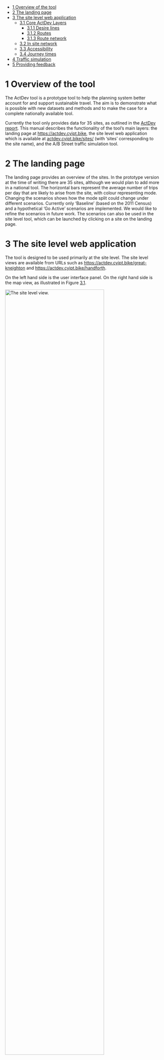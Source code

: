 -   [1 Overview of the tool](#overview-of-the-tool)
-   [2 The landing page](#the-landing-page)
-   [3 The site level web application](#the-site-level-web-application)
    -   [3.1 Core ActDev Layers](#core-actdev-layers)
        -   [3.1.1 Desire lines](#desire-lines)
        -   [3.1.2 Routes](#routes)
        -   [3.1.3 Route network](#route-network)
    -   [3.2 In site network](#in-site-network)
    -   [3.3 Accessibility](#accessibility)
    -   [3.4 Journey times](#journey-times)
-   [4 Traffic simulation](#traffic-simulation)
-   [5 Providing feedback](#providing-feedback)

# 1 Overview of the tool

The ActDev tool is a prototype tool to help the planning system better
account for and support sustainable travel. The aim is to demonstrate
what is possible with new datasets and methods and to make the case for
a complete nationally available tool.

Currently the tool only provides data for 35 sites, as outlined in the
[ActDev report](https://actdev.cyipt.bike/report/). This manual
describes the functionality of the tool’s main layers: the landing page
at <https://actdev.cyipt.bike>, the site level web application which is
available at
[actdev.cyipt.bike/sites/](https://actdev.cyipt.bike/sites/) (with
‘sites’ corresponding to the site name), and the A/B Street traffic
simulation tool.

# 2 The landing page

The landing page provides an overview of the sites. In the prototype
version at the time of writing there are 35 sites, although we would
plan to add more in a national tool. The horizontal bars represent the
average number of trips per day that are likely to arise from the site,
with colour representing mode. Changing the scenarios shows how the mode
split could change under different scenarios. Currently only ‘Baseline’
(based on the 2011 Census) and a hypothetical ‘Go Active’ scenarios are
implemented. We would like to refine the scenarios in future work. The
scenarios can also be used in the site level tool, which can be launched
by clicking on a site on the landing page.

# 3 The site level web application

The tool is designed to be used primarily at the site level. The site
level views are available from URLs such as
<https://actdev.cyipt.bike/great-kneighton> and
<https://actdev.cyipt.bike/handforth>.

On the left hand side is the user interface panel. On the right hand
side is the map view, as illustrated in Figure
<a href="#fig:panels">3.1</a>.

<img src="https://user-images.githubusercontent.com/1825120/110693965-f4390600-81df-11eb-8d7a-c37ea0e23f1f.png" alt="The site level view." width="80%" />
<p class="caption">
Figure 3.1: The site level view.
</p>

Key elements in the user interface panel are:

-   The **site name and description** text in the top left provides
    information on number of dwellings from planning application data
    and the average (median) commute distance for people in the
    surrounding area based on the 2011 Census, a reasonable proxy for
    likely commute distances for future residents unless the site comes
    with substantial on-site employment opportunities.
-   The **scenario button** is used to show how travel patterns could
    change. Clicking the toggle changes the travel behaviour graph to
    show how walking and cycling could grow under a scenario of high
    active travel (see report for details).
-   The **planning application link** which, when available, takes you
    to a web page showing the planning application associated with the
    site.
-   The **view simulation** button, which opens up the A/B Street
    traffic simulation link to show travel behaviour at the level of
    individual agents on the network (see the Traffic simulation section
    below for details).
-   **Key site metrics** are shown with colours ranging from good
    (green) to poor (red) levels from an active travel perspective. The
    levels associated with red/amber/red are shown when the user hovers
    over the text, as shown below (see [issue 51 in the actdev-ui
    repo](https://github.com/cyipt/actdev-ui/issues/51%20for%20details).

![](https://user-images.githubusercontent.com/1825120/110697687-9a870a80-81e4-11eb-9e20-9874a7e2a9c4.png)

-   The **mode split graph** provides an overview of travel patterns
    associated with the site. The coloured bars show the average number
    of trips per day by different modes of travel (walking, cycling, car
    driving are shown currently) for different trip distances, based on
    2011 travel to work data reporting travel behaviour in the
    surrounding area.
-   The **site data** buttons shown the core ActDev layers described in
    the next section.
-   **Site photos** provide a visual impression of the site where
    available.

The key elements of the map element to the right of Figure
<a href="#fig:panels">3.1</a> are:

-   The site boundary, shown in light blue
-   The basemap interface in the bottom left, which allows you select
    alternative maps, e.g. the Satellite basemap to provide an
    indication of road widths.
-   Additional layers, which include the following.
    -   Destinations: this layer shows some key destinations such as
        schools, shops and hospitals in close proximity to the site
    -   Buildings: the buildings on the development site which are
        either taken from OpenStreetMap or simulated when OpenStreetMap
        data is unavailable.
    -   Applications: planning applications from the PlanIt API, which
        gives an indication of how many other large planning
        applications for new dwellings and other developments are
        planned in the surrounding area (see the StreetFocus project for
        more detailed site application data)
    -   Collisions: data on where car crashes and other types of vehicle
        collisions have taken place in the surrounding area
    -   Traffic counts: this layer provides an indication of traffic
        levels on some major roads in the map area

## 3.1 Core ActDev Layers

### 3.1.1 Desire lines

![](https://user-images.githubusercontent.com/1825120/110680868-0d868600-81d1-11eb-9342-62461b222b60.png)
The desire lines layer shows the shortest path between origins on the
site and destinations. The layer can be selected by clicking on the
‘Desire lines’ toggle in the left panel.

The purpose of the layer is to highlight the kind of trips people who
live on the site may want to make. Currently the desire lines only
include 2 types of trip:

-   Commuting trips from the 2011 Census
-   Trips to the nearest town

In future work we plan to increase the number of trip types represented
in the desire line and other travel layers. The other travel layers,
which are based on the desire lines, are the Routes and Route network
layers.

### 3.1.2 Routes

The Routes layer shows routes to destinations represented in the desire
lines layer. There are a number of route options shown in the Routes
drop-down menu:

![](https://user-images.githubusercontent.com/1825120/110682147-876b3f00-81d2-11eb-96e9-b86203ec250e.png)
- Walking routes, showing likely walking routes according an online
routing service - Cycling - quiet, showing routes that take off road
paths and avoid busy roads wherever possible - Cycling - balanced,
showing cycling routes from CycleStreets which aim to find a balance
between speed and quietness - Cycling - fast, direct routes from
CycleStreets

### 3.1.3 Route network

The route network shows the same data as the route information but at
the level of individual segments which are typically only a dozen or so
meters in length. The purpose of this layer is to highlight areas on the
network that may have high active travel volumes and places where
interventions may be needed to enable walking and cycling away from busy
roads. This use is well illustrated by comparing the route networks for
Great Kneighton, which has good walking and cycling infrastructure going
to the nearest town vs Handforth, which is surrounded by busy roads, as
illustrated in Figure <a href="#fig:rnet">3.2</a> below.

<img src="https://user-images.githubusercontent.com/1825120/110683382-d9f92b00-81d3-11eb-9ec4-8ac745637762.png" alt="Route network layer for sites Great Kneighton (left) and Handforth (right). Note the predominance of relatively quiet and therefore more cyclable routes in Great Kneighton in blue vs the busy routes that may deter people from walking and particularly cycling on key parts of the route network leading to key destinations in Handforth." width="45%" /><img src="https://user-images.githubusercontent.com/1825120/110683635-27759800-81d4-11eb-83c3-6e5b4ddf224d.png" alt="Route network layer for sites Great Kneighton (left) and Handforth (right). Note the predominance of relatively quiet and therefore more cyclable routes in Great Kneighton in blue vs the busy routes that may deter people from walking and particularly cycling on key parts of the route network leading to key destinations in Handforth." width="45%" />
<p class="caption">
Figure 3.2: Route network layer for sites Great Kneighton (left) and
Handforth (right). Note the predominance of relatively quiet and
therefore more cyclable routes in Great Kneighton in blue vs the busy
routes that may deter people from walking and particularly cycling on
key parts of the route network leading to key destinations in Handforth.
</p>

## 3.2 In site network

The purpose of this layer is to show what the layout of the travel
network is like *in the site boundaries*. This layer depends on the
availability of road data from OSM so is unavailable for sites that have
yet to be built.

## 3.3 Accessibility

This provides an overview of the accessibility of the area directly
surrounding the site, divided up into concentric rings of 1, 3 and 6 km
in radius, with the centrepoint in the centre of the site.

## 3.4 Journey times

This layer presents data from the Department for Transport’s journey
time statistics (JTS) to key destinations.

# 4 Traffic simulation

Moving around the map in A/B Street works the same as other typical web
maps: click and drag to pan, and zoom with your mouse’s scroll wheel or
touchpad. The view becomes more detailed when you zoom in, showing
individual lanes, intersections, and agents. You can click on these
object to get more information and interact with them.

The simulation starts at 8am, running at 30x real-time speed. The
top-left panel lets you pause, change simulation speed, jump to a
particular time, or rewind to midnight. When you hover over any button,
keyboard shortcuts are shown. Pausing/resuming using the spacebar key is
particularly useful. The color scheme switches automatically at 6am and
6pm to reflect day and night.

The top-right panel lets you switch between the Baseline and Go Active
scenarios. These control the mode split of the people living in the
site. By default, only site residents are simulated, but you can enable
background traffic to simulate people living in the rest of the map and
just outside the map boundaries. This background traffic is synthesized
from 2011 census data.

The top-right panel also has shortcuts for some of the most interesting
tools. You can follow an individual person, which you can also manage by
zooming in and clicking on anybody. You can also open a layer showing
the walking and cycling activity around the map, to determine which
roads are most used by different groups of people. The cycling activity
layer breaks down throughput by roads with some sort of bike-only lane
and not, so you can find areas where bikes may be interacting with cars.
The bottom-right panel has buttons to explore more layers and examine
more data about aggregate trip patterns.

You don’t just passively watch the simulation in A/B Street unfold; you
can modify roads and intersections to try to mitigate some observed
problem. Click edit map in the top-right panel, then zoom in and click
on an individual lane or intersection. You can transform a single lane’s
type, toggling between a general-purpose travel lane, a bike-only lane,
a bus-only lane, street parking (though parking is disabled for the
ActDev simulations), or close the lane for construction. You can also
reverse the direction of a lane, implement traffic calming measures to
control speed, and define low-traffic neighborhoods that don’t allow
through-traffic. Note that changing the width of roads or number of
lanes is not yet supported. Even if a two-way cycletrack would
physically fit in the space that one driving lane takes, you cannot yet
model this type of change. This is future work.

For intersections, you can toggle stop signs to control which road has
right-of-way, and modify traffic signals in great detail, adjusting
timing and changing the movements protected and permitted by each stage
of the signal.

The simulations in A/B Street are deterministic, given the same traffic
scenario and set of map edits. This means that when you make a few edits
to the map, you can precisely compare the effects on individual people
and in aggregate. Once you’re running the simulation with some map
edits, clicking individual people, roads, intersections, and checking
the trip aggregates in the “more data” section will show a comparison
with the baseline of no map edits. Note that mode choice does not change
as a function of your edits; as many people will continue to drive, no
matter how much you improve the bike network. You can use the baseline
and go active scenarios to compare mode shift.

As a final hint, if you are using A/B Street a fair bit and want to
reduce loading times, you can [download and
install](https://a-b-street.github.io/docs/howto/index.html) the
software instead of running it in your web browser. It runs much faster
natively and does not need to constantly download new files. Once you
install it, you need to opt into downloading data for the UK sites
you’re interested in.

# 5 Providing feedback

If you have feedback on the tool please let us know in the [ActDev
questionnaire](https://forms.office.com/Pages/ResponsePage.aspx?id=qO3qvR3IzkWGPlIypTW3yyMypkiIdOJGrvs4vzE0KWxUQzY2WDhJVFNDTzk0Q1oxQlVSSkJaSUVGMi4u)
- this will be quick (around 5 minutes) to fill in and will help us
improve the tool or subsequent tools building on the approach.

If you would like to provide specific technical feedback or provide
reproducible bugs, you can do so (requires a GitHub account):

-   In the [actdev-ui issue
    tracker](https://github.com/cyipt/actdev-ui/issues) if it is a bug
    associated with the website
-   In the [actdev issue
    tracker](https://github.com/cyipt/actdev/issues) if you have a
    specific technical suggestion or would like to report a bug with the
    data
